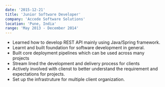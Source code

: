 ```yaml
---
date: '2015-12-21'
title: 'Junior Software Developer'
company: 'Accede Software Solutions'
location: 'Pune, India'
range: 'May 2013 - December 2014'
---
```


- Learned how to develop REST API mainly using Java/Spring framework.
- Learnt and built foundation for software development in general.
- Built core deployment pipelines which can be used across many projects
- Stream lined the development and delivery process for clients
- Actively involved with clienst to better understand the requirement and expectations for projects.
- Set up the infrastruture for multiple client organization.
